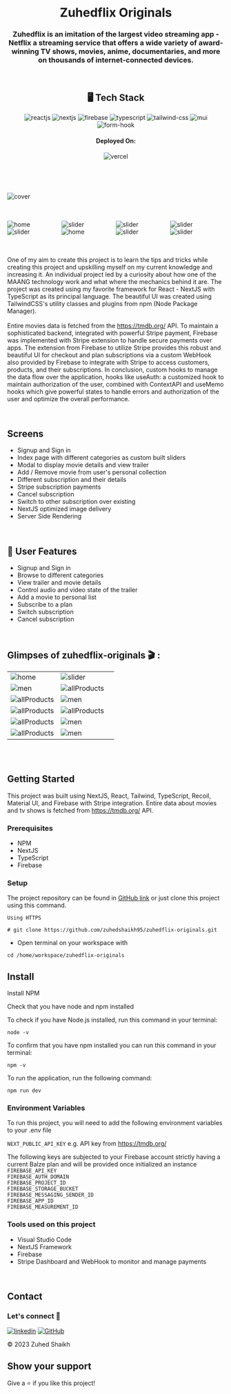 <h1 align="center">Zuhedflix Originals</h1>

<h3 align="center">Zuhedflix is an imitation of the largest video streaming app - Netflix a streaming service that offers a wide variety of award-winning TV shows, movies, anime, documentaries, and more on thousands of internet-connected devices.</h3>

<br />

<h2 align="center">🖥️ Tech Stack</h2>

<p align="center">
  <img src="https://img.shields.io/badge/React-20232A?style=for-the-badge&logo=react&logoColor=61DAFB" alt="reactjs" />
  <img src="https://img.shields.io/badge/Next-black?style=for-the-badge&logo=next.js&logoColor=white" alt="nextjs" />
  <img src="https://img.shields.io/badge/firebase-%23039BE5.svg?style=for-the-badge&logo=firebase" alt="firebase" />
  <img src="https://img.shields.io/badge/typescript-%23007ACC.svg?style=for-the-badge&logo=typescript&logoColor=white" alt="typescript" />
  <img src="https://img.shields.io/badge/tailwindcss-%2338B2AC.svg?style=for-the-badge&logo=tailwind-css&logoColor=white" alt="tailwind-css" />
  <img src="https://img.shields.io/badge/MUI-%230081CB.svg?style=for-the-badge&logo=mui&logoColor=white" alt="mui" />
  <img src="https://img.shields.io/badge/React%20Hook%20Form-EC5990.svg?style=for-the-badge&logo=React-Hook-Form&logoColor=white" alt="form-hook" />
</p>

<h4 align="center">Deployed On:</h4>

<p align="center">
  <img src="https://img.shields.io/badge/vercel-%23000000.svg?style=for-the-badge&logo=vercel&logoColor=white" alt="vercel" />
</p>

<br />
</p>
<br />

![cover](https://i.ibb.co/RQcQBy7/zuhedflix-originals-gif.gif)

<br />
<br />

<!-- <table>
  <tr>
    <td><img src="https://i.ibb.co/TcLZb69/Playful-Aesthetic-i-Phone-Mockup-Online-Sale-Instagram-Post-5-Photo-Room-png-Photo-Room.png"  alt="slider" /></td>
    <td><img src="https://i.ibb.co/qJDgtjJ/Playful-Aesthetic-i-Phone-Mockup-Online-Sale-Instagram-Post-Photo-Room-png-Photo-Room.png"  alt="home" /></td>
    <td><img src="https://i.ibb.co/qYzLL9Z/Playful-Aesthetic-i-Phone-Mockup-Online-Sale-Instagram-Post-1-Photo-Room-png-Photo-Room.png"  alt="slider" /></td>
    <td><img src="https://i.ibb.co/MNWbXH3/Playful-Aesthetic-i-Phone-Mockup-Online-Sale-Instagram-Post-6-Photo-Room-png-Photo-Room.png"  alt="slider" /></td>
  </tr>

  <tr>
    <td><img src="https://i.ibb.co/gtVq1YN/Playful-Aesthetic-i-Phone-Mockup-Online-Sale-Instagram-Post-4-Photo-Room-png-Photo-Room.png"  alt="home" /></td>
    <td><img src="https://i.ibb.co/3Tk6h3V/Playful-Aesthetic-i-Phone-Mockup-Online-Sale-Instagram-Post-3-Photo-Room-png-Photo-Room.png"  alt="slider" /></td>
    <td><img src="https://i.ibb.co/bNTCNj8/Playful-Aesthetic-i-Phone-Mockup-Online-Sale-Instagram-Post-Photo-Room-png-Photo-Room-1.png"  alt="slider" /></td>
    <td><img src="https://i.ibb.co/W5Ltxqq/Playful-Aesthetic-i-Phone-Mockup-Online-Sale-Instagram-Post-2-Photo-Room-png-Photo-Room.png"  alt="slider" /></td>
  </tr>
</table> -->

<div style="display: grid !important; grid-template-columns: repeat(4, 1fr) !important;">
  <img src="https://i.ibb.co/gtVq1YN/Playful-Aesthetic-i-Phone-Mockup-Online-Sale-Instagram-Post-4-Photo-Room-png-Photo-Room.png"  alt="home" />
  <img src="https://i.ibb.co/3Tk6h3V/Playful-Aesthetic-i-Phone-Mockup-Online-Sale-Instagram-Post-3-Photo-Room-png-Photo-Room.png"  alt="slider" />
  <img src="https://i.ibb.co/bNTCNj8/Playful-Aesthetic-i-Phone-Mockup-Online-Sale-Instagram-Post-Photo-Room-png-Photo-Room-1.png"  alt="slider" />
  <img src="https://i.ibb.co/W5Ltxqq/Playful-Aesthetic-i-Phone-Mockup-Online-Sale-Instagram-Post-2-Photo-Room-png-Photo-Room.png"  alt="slider" />

  <img src="https://i.ibb.co/TcLZb69/Playful-Aesthetic-i-Phone-Mockup-Online-Sale-Instagram-Post-5-Photo-Room-png-Photo-Room.png"  alt="slider" />
  <img src="https://i.ibb.co/qJDgtjJ/Playful-Aesthetic-i-Phone-Mockup-Online-Sale-Instagram-Post-Photo-Room-png-Photo-Room.png"  alt="home" />
  <img src="https://i.ibb.co/qYzLL9Z/Playful-Aesthetic-i-Phone-Mockup-Online-Sale-Instagram-Post-1-Photo-Room-png-Photo-Room.png"  alt="slider" />
  <img src="https://i.ibb.co/MNWbXH3/Playful-Aesthetic-i-Phone-Mockup-Online-Sale-Instagram-Post-6-Photo-Room-png-Photo-Room.png"  alt="slider" />
</div>

<br />
<br />

One of my aim to create this project is to learn the tips and tricks while creating this project and upskilling myself on my current knowledge and increasing it. An individual project led by a curiosity about how one of the MAANG technology work and what where the mechanics behind it are. The project was created using my favorite framework for React - NextJS with TypeScript as its principal language. The beautiful UI was created using TailwindCSS's utility classes and plugins from npm (Node Package Manager).
<br />
<br />
Entire movies data is fetched from the <a href='https://tmdb.org/' target='_blank'>https://tmdb.org/</a> API. To maintain a sophisticated backend, integrated with powerful Stripe payment, Firebase was implemented with Stripe extension to handle secure payments over apps. The extension from Firebase to utilize Stripe provides this robust and beautiful UI for checkout and plan subscriptions via a custom WebHook also provided by Firebase to integrate with Stripe to access customers, products, and their subscriptions. In conclusion, custom hooks to manage the data flow over the application, hooks like useAuth: a customized hook to maintain authorization of the user, combined with ContextAPI and useMemo hooks which give powerful states to handle errors and authorization of the user and optimize the overall performance.

<br />

## Screens

-   Signup and Sign in
-   Index page with different categories as custom built sliders
-   Modal to display movie details and view trailer
-   Add / Remove movie from user's personal collection
-   Different subscription and their details
-   Stripe subscription payments
-   Cancel subscription
-   Switch to other subscription over existing
-   NextJS optimized image delivery
-   Server Side Rendering

<br />

## 🚀 User Features

-   Signup and Sign in
-   Browse to different categories
-   View trailer and movie details
-   Control audio and video state of the trailer
-   Add a movie to personal list
-   Subscribe to a plan
-   Switch subscription
-   Cancel subscription

<br />

## Glimpses of zuhedflix-originals 🎬 :

<table>
  <tr>
    <td><img src="https://i.ibb.co/3fBLhB2/1.png"  alt="home" /></td>
    <td><img src="https://i.ibb.co/FsNLnJS/2.png"  alt="slider" /></td>
  </tr>
  <tr>
    <td><img src="https://i.ibb.co/fYdBWVt/3.png"  alt="men" /></td>
   <td><img src="https://i.ibb.co/XWd7p0P/4.png"  alt="allProducts" /></td>
  </tr>
  <tr>
    <td><img src="https://i.ibb.co/BZHPFDJ/5.png" alt="allProducts" /></td>
    <td><img src="https://i.ibb.co/WK1GnRC/6.png"  alt="men" /></td>
  </tr>
  <tr>
    <td><img src="https://i.ibb.co/bNtY7xW/7.png" alt="allProducts" /></td>
    <td><img src="https://i.ibb.co/JCDxPqn/12.png" alt="allProducts" /></td>
  </tr>
  <tr>
    <td><img src="https://i.ibb.co/N99PXtv/11.png" alt="allProducts" /></td>
    <td><img src="https://i.ibb.co/Ph4qpJq/10.png"  alt="men" /></td>
  </tr>
  <tr>
    <td><img src="https://i.ibb.co/Zh2Vb7j/9.png" alt="allProducts" /></td>
    <td><img src="https://i.ibb.co/23mcDyX/8.png"  alt="men" /></td>
    <td></td>
  </tr>
</table>

<br />

<br />

## Getting Started

This project was built using NextJS, React, Tailwind, TypeScript, Recoil, Material UI, and Firebase with Stripe integration. Entire data about movies and tv shows is fetched from <a href='https://tmdb.org/' target='_blank'>https://tmdb.org/</a> API.

### Prerequisites

-   NPM
-   NextJS
-   TypeScript
-   Firebase

### Setup

The project repository can be found in [GitHub link](https://github.com/zuhedshaikh95/zuhedflix-originals) or just clone this project using this command.

```
Using HTTPS

# git clone https://github.com/zuhedshaikh95/zuhedflix-originals.git
```

-   Open terminal on your workspace with

```
cd /home/workspace/zuhedflix-originals
```

## Install

Install NPM

Check that you have node and npm installed

To check if you have Node.js installed, run this command in your terminal:

```
node -v
```

To confirm that you have npm installed you can run this command in your terminal:

```
npm -v
```

To run the application, run the following command:

```
npm run dev
```

### Environment Variables

To run this project, you will need to add the following environment variables to your .env file

`NEXT_PUBLIC_API_KEY`
e.g. API key from <a href='https://tmdb.org/' target='_blank'>https://tmdb.org/</a>

The following keys are subjected to your Firebase account strictly having a current Balze plan and will be provided once initialized an instance
</br>
`FIREBASE_API_KEY` </br>
`FIREBASE_AUTH_DOMAIN` </br>
`FIREBASE_PROJECT_ID` </br>
`FIREBASE_STORAGE_BUCKET` </br>
`FIREBASE_MESSAGING_SENDER_ID` </br>
`FIREBASE_APP_ID` </br>
`FIREBASE_MEASUREMENT_ID` </br>

### Tools used on this project

-   Visual Studio Code
-   NextJS Framework
-   Firebase
-   Stripe Dashboard and WebHook to monitor and manage payments

<br />

## Contact

### Let's connect 🤝 <br />

[![linkedin](https://img.shields.io/badge/Zuhed_Shaikh-0077B5?style=for-the-badge&logo=linkedin&logoColor=white)](https://www.linkedin.com/in/zuhedshaikh95/)
[![GitHub](https://img.shields.io/badge/Zuhed_Shaikh-20232A?style=for-the-badge&logo=Github&logoColor=white)](https://github.com/zuhedshaikh95)

© 2023 Zuhed Shaikh

## Show your support

Give a ⭐️ if you like this project!
